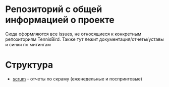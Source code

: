 # Репозиторий с общей информацией о проекте
Сюда оформляются все issues, не относящиеся к конкретным репозиториям TennisBird.
Также тут лежит документация/отчеты/уставы и синки по митингам
# Структура
- [scrum](./scrum) - отчеты по скраму (еженедельные и поспринтовые)
